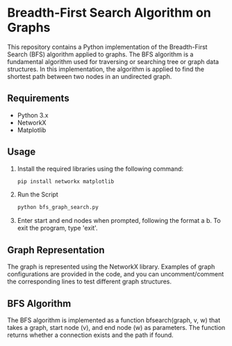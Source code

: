 # Breadth-First Search Algorithm on Graphs

This repository contains a Python implementation of the Breadth-First Search (BFS) algorithm applied to graphs. The BFS algorithm is a fundamental algorithm used for traversing or searching tree or graph data structures. In this implementation, the algorithm is applied to find the shortest path between two nodes in an undirected graph.

## Requirements
- Python 3.x
- NetworkX
- Matplotlib

## Usage

1. Install the required libraries using the following command:
   ```bash
   pip install networkx matplotlib

2. Run the Script
   ```bash
   python bfs_graph_search.py

3. Enter start and end nodes when prompted, following the format a b. To exit the program, type 'exit'.

## Graph Representation
The graph is represented using the NetworkX library. Examples of graph configurations are provided in the code, and you can uncomment/comment the corresponding lines to test different graph structures.

## BFS Algorithm
The BFS algorithm is implemented as a function bfsearch(graph, v, w) that takes a graph, start node (v), and end node (w) as parameters. The function returns whether a connection exists and the path if found.
